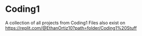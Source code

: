 # Coding1
A collection of all projects from Coding1
Files also exist on https://replit.com/@EthanOrtiz10?path=folder/Coding1%20Stuff
